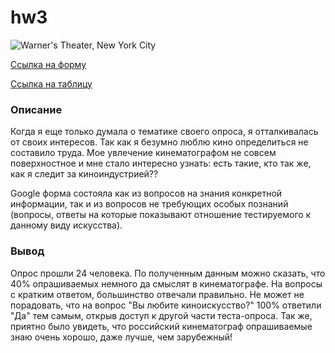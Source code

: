 # hw3

![](http://www.museumsyndicate.com/images/4/36886.jpg "Warner's Theater, New York City")

[Ссылка на форму](https://docs.google.com/forms/d/1RyT9wZRaqwvlzkDlfTQVt13v67n_eGFBDoi8qwCnAcs/edit "Google Forms")

[Ссылка на таблицу](https://docs.google.com/spreadsheets/d/1YHXnywl3X_OVu7bWHLdz7wbmerQ7C1JH39Tc9hP5YG4/edit#gid=249170717&fvid=195451421)

### Описание 

Когда я еще только думала о тематике своего опроса, я отталкивалась от своих интересов. Так как я безумно люблю кино определиться не составило труда. Мое увлечение кинематографом не совсем поверхностное и мне стало интересно узнать: есть такие, кто так же, как я следит за киноиндустрией??  

Google форма состояла как из вопросов на знания конкретной информации, так и из вопросов не требующих особых познаний (вопросы, ответы на которые показывают отношение тестируемого к данному виду искусства).  

### Вывод 

Опрос прошли 24 человека. По полученным данным можно сказать, что 40% опрашиваемых немного да смыслят в кинематографе. На вопросы с кратким ответом, большинство отвечали правильно. Не может не порадовать, что на вопрос "Вы любите киноискусство?" 100% ответили "Да" тем самым, открыв доступ к другой части теста-опроса.  Так же, приятно было увидеть, что российский кинематограф опрашиваемые знаю очень хорошо, даже лучше, чем зарубежный!  



